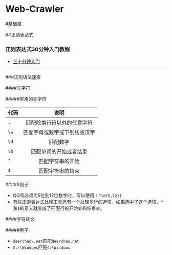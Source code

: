 # Web-Crawler
#基础篇

##正则表达式 

### 正则表达式30分钟入门教程

- [三十分钟入门](http://deerchao.net/tutorials/regex/regex.htm "正则表达式30分钟入门教程")


---
###正则语法速查


####元字符
>
#####常用的元字符
	
| 代码        | 说明           | 
| ------------- |:-------------:| 
| `.`    | 匹配除换行符以外的任意字符 | 
| `\w`    | 匹配字母或数字或下划线或汉字|
| `\d` | 匹配数字  | 
|`\b`|匹配单词的开始或者结束
|`^`|匹配字符串的开始
|`$`|匹配字符串的结束

>
#####例子:

- QQ号必须为5位到12位数字时，可以使用：`^\d{5,12}$`
- 有些正则表达式处理工具还有一个处理多行的选项。如果选中了这个选项，`^`和`$`的意义就变成了匹配行的开始处和结束处。

####字符转义
>
#####例子:

- `deerchao\.net`匹配`deerchao.net`
- `C:\\Windows`匹配`C:\Windows`
